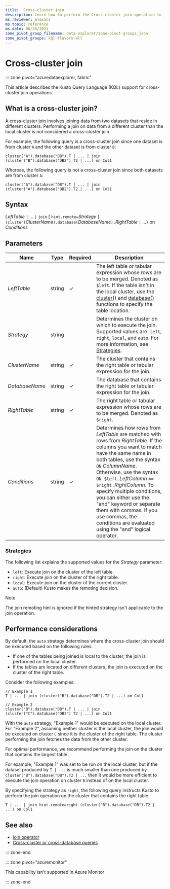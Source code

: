 ```yaml
---
title:  Cross-cluster join
description: Learn how to perform the Cross-cluster join operation to join datasets residing on different clusters.
ms.reviewer: alexans
ms.topic: reference
ms.date: 06/26/2023
zone_pivot_group_filename: data-explorer/zone-pivot-groups.json
zone_pivot_groups: kql-flavors-all
---
```

# Cross-cluster join

::: zone pivot="azuredataexplorer, fabric"

This article describes the Kusto Query Language (KQL) support for cross-cluster join operations.

## What is a cross-cluster join?

A cross-cluster join involves joining data from two datasets that reside in different clusters. Performing a join on data from a different cluster than the local cluster is not considered a cross-cluster join.

For example, the following query is a cross-cluster join since one dataset is from cluster `A` and the other dataset is from cluster `B`:

```kusto
cluster("A").database("DB").T | ... | join (cluster("B").database("DB2").T2 | ...) on Col1
```

Whereas, the following query is not a cross-cluster join since both datasets are from cluster `A`:

```kusto
cluster("A").database("DB").T | ... | join (cluster("A").database("DB2").T2 | ...) on Col1
```

## Syntax

*LeftTable* `|` ... `|` `join` [ `hint.remote=`*Strategy* ] `(cluster(`*ClusterName*`).database(`*DatabaseName*`).`*RightTable* `|` ...`)` on *Conditions*

## Parameters

|Name|Type|Required|Description|
|--|--|--|--|
|*LeftTable*|string|&check;|The left table or tabular expression whose rows are to be merged. Denoted as `$left`. If the table isn't in the local cluster, use the [cluster()](clusterfunction.md) and [database()](databasefunction.md) functions to specify the table location.|
|*Strategy*|string||Determines the cluster on which to execute the join. Supported values are: `left`, `right`, `local`, and `auto`. For more information, see [Strategies](#strategies).|
|*ClusterName*|string|&check;|The cluster that contains the right table or tabular expression for the join.|
|*DatabaseName*|string|&check;|The database that contains the right table or tabular expression for the join.|
|*RightTable*|string|&check;|The right table or tabular expression whose rows are to be merged. Denoted as `$right`.|
|*Conditions*|string|&check;|Determines how rows from *LeftTable* are matched with rows from *RightTable*. If the columns you want to match have the same name in both tables, use the syntax `ON` *ColumnName*. Otherwise, use the syntax `ON $left.`*LeftColumn* `==` `$right.`*RightColumn*. To specify multiple conditions, you can either use the "and" keyword or separate them with commas. If you use commas, the conditions are evaluated using the "and" logical operator.|

### Strategies

The following list explains the supported values for the *Strategy* parameter:

* `left`: Execute join on the cluster of the left table.
* `right`: Execute join on the cluster of the right table.
* `local`: Execute join on the cluster of the current cluster.
* `auto`: (Default) Kusto makes the remoting decision.

> [!NOTE]
> The join remoting hint is ignored if the hinted strategy isn't applicable to the join operation.

## Performance considerations

By default, the `auto` strategy determines where the cross-cluster join should be executed based on the following rules:

* If one of the tables being joined is local to the cluster, the join is performed on the local cluster.
* If the tables are located on different clusters, the join is executed on the cluster of the right table.

Consider the following examples:

```kusto
// Example 1
T | ... | join (cluster("B").database("DB").T2 | ...) on Col1

// Example 2
cluster("B").database("DB").T | ... | join (cluster("C").database("DB2").T2 | ...) on Col1
```

With the `auto` strategy, "Example 1" would be executed on the local cluster. For "Example 2", assuming neither cluster is the local cluster, the join would be executed on cluster `C` since it is the cluster of the right table. The cluster performing the join fetches the data from the other cluster.

For optimal performance, we recommend performing the join on the cluster that contains the largest table.

For example, "Example 1" was set to be run on the local cluster, but if the dataset produced by `T | ...` is much smaller than one produced by `cluster("B").database("DB").T2 | ...` then it would be more efficient to execute the join operation on cluster `B` instead of on the local cluster.

By specifying the strategy as `right`, the following query instructs Kusto to perform the join operation on the cluster that contains the right table.

```kusto
T | ... | join hint.remote=right (cluster("B").database("DB").T2 | ...) on Col1
```

## See also

* [join operator](joinoperator.md)
* [Cross-cluster or cross-database queries](cross-cluster-or-database-queries.md)

::: zone-end

::: zone pivot="azuremonitor"

This capability isn't supported in Azure Monitor

::: zone-end
